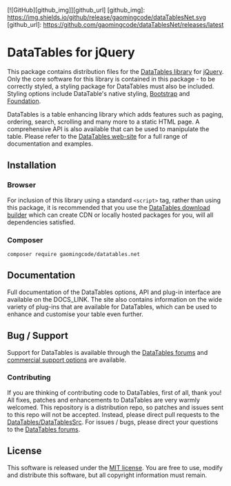 [![GitHub][github_img]][github_url]
[github_img]: https://img.shields.io/github/release/gaomingcode/dataTablesNet.svg
[github_url]: https://github.com/gaomingcode/dataTablesNet/releases/latest

# DataTables for jQuery 

This package contains distribution files for the [DataTables library](https://datatables.net) for [jQuery](http://jquery.com/). Only the core software for this library is contained in this package - to be correctly styled, a styling package for DataTables must also be included. Styling options include DataTable's native styling, [Bootstrap](http://getbootstrap.com) and [Foundation](http://foundation.zurb.com/).

DataTables is a table enhancing library which adds features such as paging, ordering, search, scrolling and many more to a static HTML page. A comprehensive API is also available that can be used to manipulate the table. Please refer to the [DataTables web-site](//datatables.net) for a full range of documentation and examples.


## Installation

### Browser

For inclusion of this library using a standard `<script>` tag, rather than using this package, it is recommended that you use the [DataTables download builder](//datatables.net/download) which can create CDN or locally hosted packages for you, will all dependencies satisfied.


### Composer

```
composer require gaomingcode/datatables.net
```



## Documentation

Full documentation of the DataTables options, API and plug-in interface are available on the DOCS_LINK. The site also contains information on the wide variety of plug-ins that are available for DataTables, which can be used to enhance and customise your table even further.


## Bug / Support

Support for DataTables is available through the [DataTables forums](//datatables.net/forums) and [commercial support options](//datatables.net/support) are available.


### Contributing

If you are thinking of contributing code to DataTables, first of all, thank you! All fixes, patches and enhancements to DataTables are very warmly welcomed. This repository is a distribution repo, so patches and issues sent to this repo will not be accepted. Instead, please direct pull requests to the [DataTables/DataTablesSrc](http://github.com/DataTables/DataTablesSrc). For issues / bugs, please direct your questions to the [DataTables forums](//datatables.net/forums).


## License

This software is released under the [MIT license](//datatables.net/license). You are free to use, modify and distribute this software, but all copyright information must remain.
